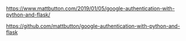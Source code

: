 

https://www.mattbutton.com/2019/01/05/google-authentication-with-python-and-flask/

https://github.com/mattbutton/google-authentication-with-python-and-flask
